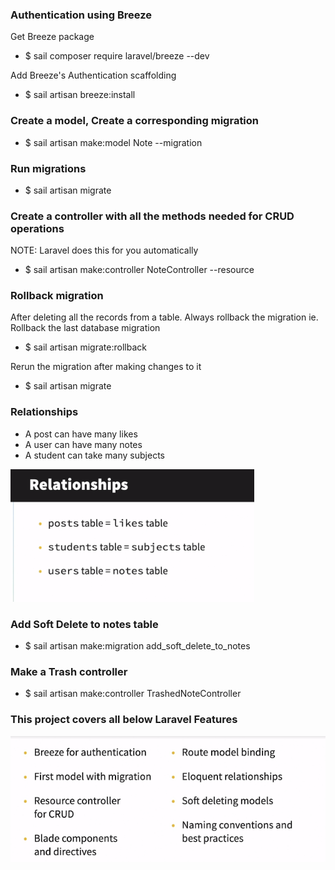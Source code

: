 ### Authentication using Breeze

Get Breeze package
- $ sail composer require laravel/breeze --dev

Add Breeze's Authentication scaffolding
- $ sail artisan breeze:install


### Create a model, Create a corresponding migration

- $ sail artisan make:model Note --migration


### Run migrations

- $ sail artisan migrate


### Create a controller with all the methods needed for CRUD operations

NOTE: Laravel does this for you automatically

- $ sail artisan make:controller NoteController --resource

### Rollback migration

After deleting all the records from a table. Always rollback the migration
ie. Rollback the last database migration

- $ sail artisan migrate:rollback

Rerun the migration after making changes to it

- $ sail artisan migrate


### Relationships

- A post can have many likes
- A user can have many notes
- A student can take many subjects

![Relationships Picture](Relationship.png)


### Add Soft Delete to notes table
- $ sail artisan make:migration add_soft_delete_to_notes

### Make a Trash controller
 - $ sail artisan make:controller TrashedNoteController


### This project covers all below Laravel Features
![Relationships Picture](Relationships.png)
